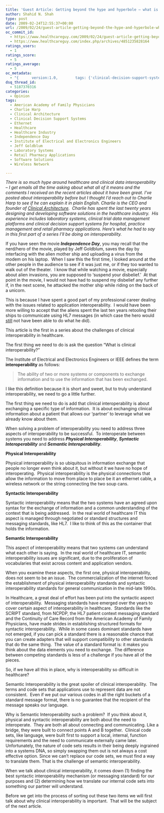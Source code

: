 ```yaml
---
title: 'Guest Article: Getting beyond the hype and hyperbole – what is clinical interoperability?'
author: Shahid N. Shah
type: post
date: 2009-02-24T12:55:37+00:00
url: /2009/02/24/guest-article-getting-beyond-the-hype-and-hyperbole-what-is-clinical-interoperability/
oc_commit_id:
  - https://www.healthcareguy.com/2009/02/24/guest-article-getting-beyond-the-hype-and-hyperbole-what-is-clinical-interoperability/1478770454
  - https://www.healthcareguy.com/index.php/archives/4851235828164
ratings_users:
  - 1
ratings_score:
  - 5
ratings_average:
  - 5
oc_metadata:
  - "{		version:1.0,		tags: {'clinical-decision-support-systems': {			text:'clinical decision support systems',			slug:'clinical-decision-support-systems',			source:{			url:'http://d.opencalais.com/genericHasher-1/e0dea2de-a2c4-3210-bcd2-674cee23fd2c',			type:{			url:'http://s.opencalais.com/1/type/em/e/IndustryTerm',			iconURL:'',			name:'IndustryTerm'		},			name:'clinical decision support systems',			nInstances:1		},			bucketName:'current'		},'healthcare': {			text:'healthcare',			slug:'healthcare',			source:{			url:'http://d.opencalais.com/genericHasher-1/456f7843-b46a-3245-b537-49661db4c976',			type:{			url:'http://s.opencalais.com/1/type/em/e/IndustryTerm',			iconURL:'',			name:'IndustryTerm'		},			name:'healthcare',			nInstances:1		},			bucketName:'current'		},'ethernet': {			text:'ethernet',			slug:'ethernet',			source:{			url:'http://d.opencalais.com/genericHasher-1/20cfe83d-56d2-3180-a352-eaab2ef201a2',			type:{			url:'http://s.opencalais.com/1/type/em/e/Technology',			iconURL:'',			name:'Technology'		},			name:'ethernet',			nInstances:1		},			bucketName:'current'		},'jeff-goldblum': {			text:'Jeff Goldblum',			slug:'jeff-goldblum',			source:{			url:'http://d.opencalais.com/pershash-1/fdd98a4d-16f9-3ae1-bc16-28461e82a6bf',			type:{			url:'http://s.opencalais.com/1/type/em/e/Person',			iconURL:'',			name:'Person'		},			name:'Jeff Goldblum',			nInstances:1		},			bucketName:'current'		},'retail-pharmacy-applications': {			text:'retail pharmacy applications',			slug:'retail-pharmacy-applications',			source:{			url:'http://d.opencalais.com/genericHasher-1/1e6cab63-aef2-30b8-9807-fb789e643099',			type:{			url:'http://s.opencalais.com/1/type/em/e/IndustryTerm',			iconURL:'',			name:'IndustryTerm'		},			name:'retail pharmacy applications',			nInstances:1		},			bucketName:'current'		},'software-solutions': {			text:'software solutions',			slug:'software-solutions',			source:{			url:'http://d.opencalais.com/genericHasher-1/66343235-5543-3228-84cf-37f40c43e034',			type:{			url:'http://s.opencalais.com/1/type/em/e/IndustryTerm',			iconURL:'',			name:'IndustryTerm'		},			name:'software solutions',			nInstances:1		},			bucketName:'current'		},'institute-of-electrical-and-electronics-engineers': {			text:'Institute of Electrical and Electronics Engineers',			slug:'institute-of-electrical-and-electronics-engineers',			source:{			url:'http://d.opencalais.com/genericHasher-1/daa39272-0665-3e96-bebc-ae43ac2db031',			type:{			url:'http://s.opencalais.com/1/type/em/e/Organization',			iconURL:'',			name:'Organization'		},			name:'Institute of Electrical and Electronics Engineers',			nInstances:1		},			bucketName:'current'		},'charlie-harp': {			text:'Charlie Harp',			slug:'charlie-harp',			source:{			url:'http://d.opencalais.com/pershash-1/117c9b2f-abee-3e71-b331-037ac4afcf09',			type:{			url:'http://s.opencalais.com/1/type/em/e/Person',			iconURL:'',			name:'Person'		},			name:'Charlie Harp',			nInstances:1		},			bucketName:'current'		},'wireless-network': {			text:'wireless network',			slug:'wireless-network',			source:{			url:'http://d.opencalais.com/genericHasher-1/46ef0d5d-355e-3717-97c3-a7277631e59d',			type:{			url:'http://s.opencalais.com/1/type/em/e/IndustryTerm',			iconURL:'',			name:'IndustryTerm'		},			name:'wireless network',			nInstances:1		},			bucketName:'current'		},'clinical-architecture': {			text:'Clinical Architecture',			slug:'clinical-architecture',			source:{			url:'http://d.opencalais.com/comphash-1/da093f3f-33fe-3198-a388-8eb65e956173',			type:{			url:'http://s.opencalais.com/1/type/em/e/Company',			iconURL:'',			name:'Company'		},			name:'Clinical Architecture',			nInstances:1		},			bucketName:'current'		},'laboratory-systems': {			text:'laboratory systems',			slug:'laboratory-systems',			source:{			url:'http://d.opencalais.com/genericHasher-1/7178f99d-89ea-31d7-89e6-267eb285a9c3',			type:{			url:'http://s.opencalais.com/1/type/em/e/IndustryTerm',			iconURL:'',			name:'IndustryTerm'		},			name:'laboratory systems',			nInstances:1		},			bucketName:'current'		},'healthcare-industry': {			text:'healthcare industry',			slug:'healthcare-industry',			source:{			url:'http://d.opencalais.com/genericHasher-1/d2672ce4-3c39-35d5-9df7-fc91a76bd4b7',			type:{			url:'http://s.opencalais.com/1/type/em/e/IndustryTerm',			iconURL:'',			name:'IndustryTerm'		},			name:'healthcare industry',			nInstances:1		},			bucketName:'current'		},'american-academy-of-family-physicians': {			text:'American Academy of Family Physicians',			slug:'american-academy-of-family-physicians',			source:{			url:'http://d.opencalais.com/genericHasher-1/1aaba1fb-d316-30a4-bc65-147d4a5da18f',			type:{			url:'http://s.opencalais.com/1/type/em/e/Organization',			iconURL:'',			name:'Organization'		},			name:'American Academy of Family Physicians',			nInstances:1		},			bucketName:'current'		},'independence-day': {			text:'Independence Day',			slug:'independence-day',			source:{			url:'http://d.opencalais.com/genericHasher-1/90fcb57b-05b8-3d6a-a8ef-bae93e34dfa8',			type:{			url:'http://s.opencalais.com/1/type/em/e/Holiday',			iconURL:'',			name:'Holiday'		},			name:'Independence Day',			nInstances:1		},			bucketName:'current'		}}	}"
dsq_thread_id:
  - 5187370316
categories:
  - Opinion
tags:
  - American Academy of Family Physicians
  - Charlie Harp
  - Clinical Architecture
  - Clinical Decision Support Systems
  - Ethernet
  - Healthcare
  - Healthcare Industry
  - Independence Day
  - Institute of Electrical and Electronics Engineers
  - Jeff Goldblum
  - Laboratory Systems
  - Retail Pharmacy Applications
  - Software Solutions
  - Wireless Network

---
```

_There is so much hype around healthcare and clinical data interoperability – I get emails all the time asking about what all of it means and the comments I received on the recent articles about it have been great. I’ve posted about interoperability before but I thought I’d reach out to Charlie Harp to see if he can explain it in plain English. Charlie is the CEO and founder of_ [_Clinical Architecture_][1]_.&#160; Charlie has spent the last twenty years designing and developing software solutions in the healthcare industry.&#160; His experience includes laboratory systems, clinical trial data management platforms and clinical decision support systems for hospital, practice management and retail pharmacy applications. Here’s what he had to say in this first part of a series I’ll be doing on interoperability._

If you have seen the movie **_Independence Day_**, you may recall that the nerd/hero of the movie, played by Jeff Goldblum, saves the day by interfacing with the alien mother ship and uploading a virus from the modem on his laptop.&#160; When I saw this the first time, I looked around at the other people in the audience to see if it was just me, or if they too wanted to walk out of the theater.&#160; I know that while watching a movie, especially about alien invasions, you are supposed to ‘suspend your disbelief.’&#160; At that point in the movie, I would not have had to suspend my disbelief any further if, in the next scene, he attacked the mother ship while riding on the back of a unicorn.

This is because I have spent a good part of my professional career dealing with the issues related to application interoperability.&#160; I would have been more willing to accept that the aliens spent the last ten years retooling their ships to communicate using HL7 messages (in which case the hero would <u>still</u> not have been able to do what he did).

This article is the first in a series about the challenges of clinical interoperability in healthcare. 

The first thing we need to do is ask the question “What is clinical interoperability?”

The Institute of Electrical and Electronics Engineers or IEEE defines the term **interoperability** as follows:

> The ability of two or more systems or components to exchange information and to use the information that has been exchanged.

I like this definition because it is short and sweet, but to truly understand interoperability, we need to go a little further. 

The first thing we need to do is add that clinical interoperability is about exchanging a specific type of information.&#160; It is about exchanging clinical information about a patient that allows our ‘partner’ to leverage what we already know about them.

When solving a problem of interoperability you need to address three aspects of interoperability to be successful.&#160; To interoperate between systems you need to address **_Physical Interoperability_**, **_Syntactic Interoperability_** and **_Semantic Interoperability_**.

**Physical Interoperability**

Physical interoperability is so ubiquitous in information exchange that people no longer even think about it, but without it we have no hope of interoperating.&#160; Physical interoperability is the physical connections that allow the information to move from place to place be it an ethernet cable, a wireless network or the string connecting the two soup cans. 

**Syntactic Interoperability**

Syntactic interoperability means that the two systems have an agreed upon syntax for the exchange of information and a common understanding of the context that is being addressed.&#160; In the real world of healthcare IT this aspect is managed through negotiated or standard structures and messaging standards, like HL7.&#160; I like to think of this as the container that holds the information.

**Semantic Interoperability**

This aspect of interoperability means that two systems can understand what each other is saying.&#160; In the real world of healthcare IT, semantic interoperability issues are significant, due to the proliferation of vocabularies that exist across content and application vendors.

When you examine these aspects, the first one, physical interoperability, does not seem to be an issue.&#160; The commercialization of the internet forced the establishment of physical interoperability standards and syntactic interoperability standards for general communication in the mid-late 1990s.

In Healthcare, a great deal of effort has been put into the syntactic aspect of interoperability.&#160; Messaging standards have emerged over the years to cover certain aspect of interoperability in healthcare.&#160; Standards like the SCRIPT standard, from NCPDP, the HL7 patient context messaging standard and the Continuity of Care Record from the American Academy of Family Physicians, have made strides in establishing structured formats for syntactic interoperability.&#160; While in some cases dominant standards have not emerged, if you can pick a standard there is a reasonable chance that you can create adapters that will support compatibility to other standards that do the same thing.&#160; The value of a standard format is: it makes you think about the data elements you need to exchange.&#160; The difference between competing standards is less of a challenge if you have all of the pieces.

So, if we have all this in place, why is interoperability so difficult in healthcare?

Semantic Interoperability is the great spoiler of clinical interoperability.&#160; The terms and code sets that applications use to represent data are not consistent.&#160; Even if we put our various codes in all the right buckets of a standard message format, there is no guarantee that the recipient of the message speaks our language.

Why is Semantic Interoperability such a problem?&#160; If you think about it, physical and syntactic interoperability are both about the need to interoperate.&#160; They are both all about connecting and communicating. Like a bridge, they were built to connect points A and B together.&#160; Clinical code sets, like language, were built first to support a local, internal, function requirements and the need to communicate externally came later.&#160; Unfortunately, the nature of code sets results in their being deeply ingrained into a systems DNA, so simply swapping them out is not always a cost effective option. Since we can’t replace our code sets, we must find a way to translate them. That is the challenge of semantic interoperability.

When we talk about clinical interoperability, it comes down (1) finding the best syntactic interoperability mechanism (or messaging standard) for our purposes and (2) determining how we translate our internal code sets into something our partner will understand.

Before we get into the process of sorting out these two items we will first talk about why clinical interoperability is important.&#160; That will be the subject of the next article.

 [1]: http://www.clinicalarchitecture.com/